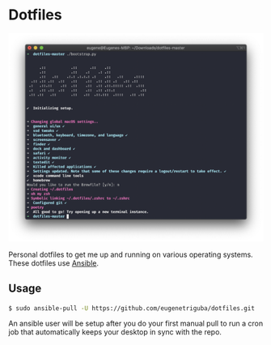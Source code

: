 # Dotfiles

![Preview](/preview.png)

Personal dotfiles to get me up and running on various operating systems.
These dotfiles use [Ansible](https://docs.ansible.com).

## Usage

```bash
$ sudo ansible-pull -U https://github.com/eugenetriguba/dotfiles.git
```

An ansible user will be setup after you do your first manual pull to 
run a cron job that automatically keeps your desktop in sync with the repo.